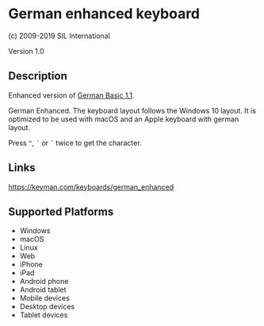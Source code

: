 German enhanced keyboard
==============

(c) 2009-2019 SIL International

Version 1.0

Description
-----------

Enhanced version of [German Basic 1.1](https://keyman.com/keyboards/basic_kbdgr).

German Enhanced. The keyboard layout follows the Windows 10 layout. It is optimized to be used with macOS and an Apple keyboard with german layout.

Press `^`, `´` or `` ` `` twice to get the character.

Links
-----
https://keyman.com/keyboards/german_enhanced

Supported Platforms
-------------------
 * Windows
 * macOS
 * Linux
 * Web
 * iPhone
 * iPad
 * Android phone
 * Android tablet
 * Mobile devices
 * Desktop devices
 * Tablet devices
